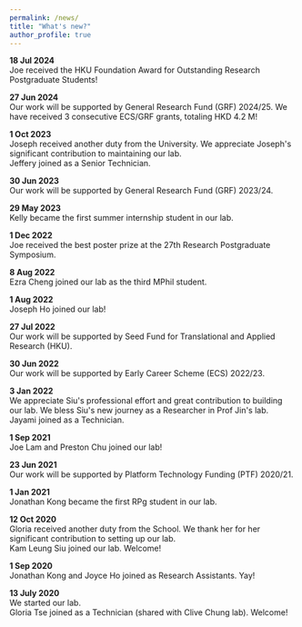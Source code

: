 ```yaml
---
permalink: /news/
title: "What's new?"
author_profile: true
---
```

**18 Jul 2024**  
Joe received the HKU Foundation Award for Outstanding Research Postgraduate Students!  
  
**27 Jun 2024**  
Our work will be supported by General Research Fund (GRF) 2024/25. We have received 3 consecutive ECS/GRF grants, totaling HKD 4.2 M!    
  
**1 Oct 2023**  
Joseph received another duty from the University. We appreciate Joseph's significant contribution to maintaining our lab.  
Jeffery joined as a Senior Technician. 
  
**30 Jun 2023**  
Our work will be supported by General Research Fund (GRF) 2023/24.  
  
**29 May 2023**  
Kelly became the first summer internship student in our lab. 
  
**1 Dec 2022**  
Joe received the best poster prize at the 27th Research Postgraduate Symposium.  
 
**8 Aug 2022**  
Ezra Cheng joined our lab as the third MPhil student.  
  
**1 Aug 2022**  
Joseph Ho joined our lab!  
  
**27 Jul 2022**  
Our work will be supported by Seed Fund for Translational and Applied Research (HKU).  
  
**30 Jun 2022**  
Our work will be supported by Early Career Scheme (ECS) 2022/23.  
  
**3 Jan 2022**  
We appreciate Siu's professional effort and great contribution to building our lab. We bless Siu's new journey as a Researcher in Prof Jin's lab.  
Jayami joined as a Technician. 
  
**1 Sep 2021**  
Joe Lam and Preston Chu joined our lab!  
  
**23 Jun 2021**  
Our work will be supported by Platform Technology Funding (PTF) 2020/21.  
  
**1 Jan 2021**  
Jonathan Kong became the first RPg student in our lab.  

**12 Oct 2020**  
Gloria received another duty from the School. We thank her for her significant contribution to setting up our lab.  
Kam Leung Siu joined our lab. Welcome!

**1 Sep 2020**  
Jonathan Kong and Joyce Ho joined as Research Assistants. Yay!

**13 July 2020**  
We started our lab.  
Gloria Tse joined as a Technician (shared with Clive Chung lab). Welcome!
